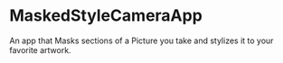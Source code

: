 # MaskedStyleCameraApp
An app that Masks sections of a Picture you take and stylizes it to your favorite artwork.
